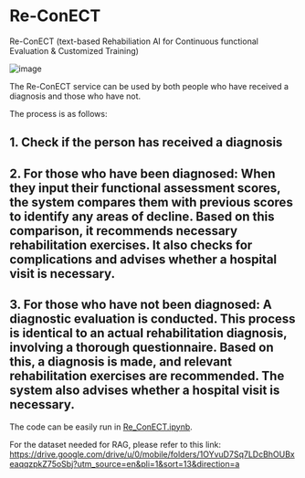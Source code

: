 # Re-ConECT
Re-ConECT (text-based Rehabiliation AI for Continuous functional Evaluation &amp; Customized Training)

![image](https://github.com/user-attachments/assets/a3a7603e-6bd5-4af5-b2e8-c8b9ecf2588d)

The Re-ConECT service can be used by both people who have received a diagnosis and those who have not.

The process is as follows:

## 1. Check if the person has received a diagnosis
## 2. For those who have been diagnosed: When they input their functional assessment scores, the system compares them with previous scores to identify any areas of decline. Based on this comparison, it recommends necessary rehabilitation exercises. It also checks for complications and advises whether a hospital visit is necessary.
## 3. For those who have not been diagnosed: A diagnostic evaluation is conducted. This process is identical to an actual rehabilitation diagnosis, involving a thorough questionnaire. Based on this, a diagnosis is made, and relevant rehabilitation exercises are recommended. The system also advises whether a hospital visit is necessary.

The code can be easily run in [Re_ConECT.ipynb](https://github.com/SeungHoJUN/Re-ConECT/blob/main/Re_ConECT.ipynb).


For the dataset needed for RAG, please refer to this link: https://drive.google.com/drive/u/0/mobile/folders/1OYvuD7Sq7LDcBhOUBxeaqqzpkZ75oSbj?utm_source=en&pli=1&sort=13&direction=a
